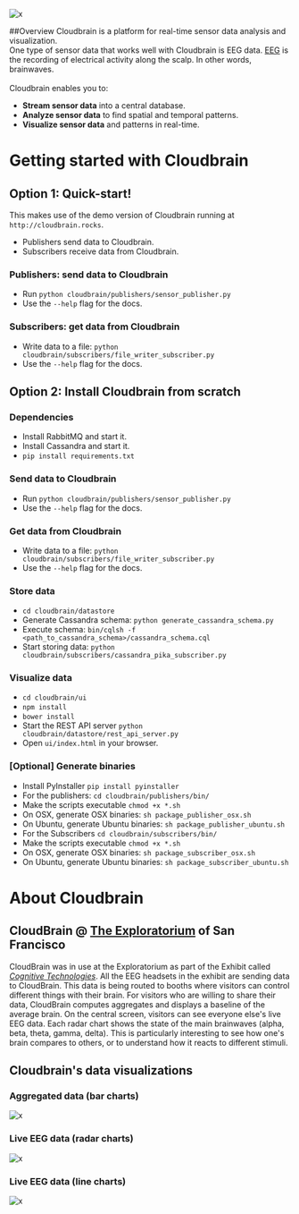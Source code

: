 ![x](https://raw.githubusercontent.com/marionleborgne/cloudbrain/master/cloudbrain/ui/images/cb-logo-low-res.png)

##Overview
Cloudbrain is a platform for real-time sensor data analysis and visualization. 
<br>
One type of sensor data that works well with Cloudbrain is EEG data. [EEG](http://en.wikipedia.org/wiki/Electroencephalography) is the recording of electrical activity along the scalp. In other words, brainwaves.
<br>
<br>
Cloudbrain enables you to:
- **Stream sensor data** into a central database.
- **Analyze sensor data** to find spatial and temporal patterns.
- **Visualize sensor data** and patterns in real-time.

# Getting started with Cloudbrain

## Option 1: Quick-start!
This makes use of the demo version of Cloudbrain running at `http://cloudbrain.rocks`.
* Publishers send data to Cloudbrain.
* Subscribers receive data from Cloudbrain.

### Publishers: send data to Cloudbrain
* Run `python cloudbrain/publishers/sensor_publisher.py`
* Use the `--help` flag for the docs.

### Subscribers: get data from Cloudbrain
* Write data to a file: `python cloudbrain/subscribers/file_writer_subscriber.py`
* Use the `--help` flag for the docs.

## Option 2: Install Cloudbrain from scratch 

### Dependencies 
* Install RabbitMQ and start it.
* Install Cassandra and start it.
* `pip install requirements.txt`

### Send data to Cloudbrain
* Run `python cloudbrain/publishers/sensor_publisher.py`
* Use the `--help` flag for the docs.

### Get data from Cloudbrain
* Write data to a file: `python cloudbrain/subscribers/file_writer_subscriber.py`
* Use the `--help` flag for the docs.

### Store data 
* `cd cloudbrain/datastore`
* Generate Cassandra schema: `python generate_cassandra_schema.py`
* Execute schema: `bin/cqlsh -f <path_to_cassandra_schema>/cassandra_schema.cql`
* Start storing data: `python cloudbrain/subscribers/cassandra_pika_subscriber.py`

### Visualize data
* `cd cloudbrain/ui`
* `npm install`
* `bower install`
* Start the REST API server `python cloudbrain/datastore/rest_api_server.py`
* Open `ui/index.html` in your browser.

### [Optional] Generate binaries
* Install PyInstaller `pip install pyinstaller`
* For the publishers: `cd cloudbrain/publishers/bin/`
* Make the scripts executable `chmod +x *.sh`
* On OSX, generate OSX binaries: `sh package_publisher_osx.sh`
* On Ubuntu,  generate Ubuntu binaries: `sh package_publisher_ubuntu.sh`
* For the Subscribers `cd cloudbrain/subscribers/bin/`
* Make the scripts executable `chmod +x *.sh`
* On OSX, generate OSX binaries: `sh package_subscriber_osx.sh`
* On Ubuntu,  generate Ubuntu binaries: `sh package_subscriber_ubuntu.sh`

# About Cloudbrain

## CloudBrain @ [The Exploratorium](http://www.exploratorium.edu) of San Francisco
CloudBrain was in use at the Exploratorium as part of the Exhibit called [*Cognitive Technologies*](http://www.exploratorium.edu/press-office/press-releases/new-exhibition-understanding-influencing-brain-activity-opens). 
All the EEG headsets in the exhibit are sending data to CloudBrain. This data is being routed to booths where visitors can control different things with their brain. For visitors who are willing to share their data, CloudBrain computes aggregates and displays a baseline of the average brain. On the central screen, visitors can see everyone else's live EEG data. Each radar chart shows the state of the main brainwaves (alpha, beta, theta, gamma, delta). This is particularly interesting to see how one's brain compares to others, or to understand how it reacts to different stimuli.

## Cloudbrain's data visualizations

### Aggregated data (bar charts)
![x](https://raw.githubusercontent.com/marionleborgne/cloudbrain/master/ui/images/data-aggregates.png)

### Live EEG data (radar charts)
![x](https://raw.githubusercontent.com/marionleborgne/cloudbrain/master/ui/images/radar-charts.png)

### Live EEG data (line charts)
![x](https://raw.githubusercontent.com/marionleborgne/cloudbrain/master/ui/images/timeserie-data.png)

